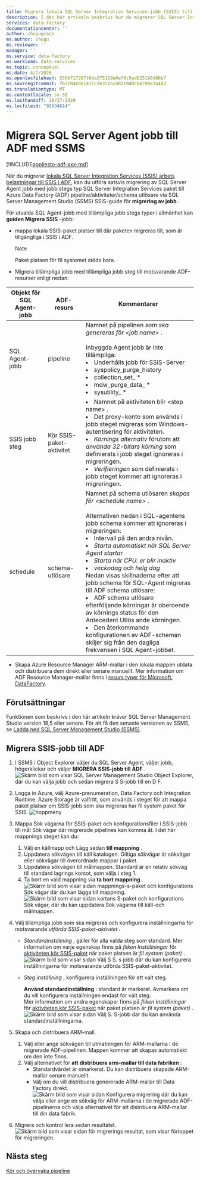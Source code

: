 ```yaml
---
title: Migrera lokala SQL Server Integration Services-jobb (SSIS) till Azure Data Factory
description: I den här artikeln beskrivs hur du migrerar SQL Server Integration Services-jobb (SSIS) till Azure Data Factory pipelines/aktiviteter/utlösare med SQL Server Management Studio.
services: data-factory
documentationcenter: ''
author: chugugrace
ms.author: chugu
ms.reviewer: ''
manager: ''
ms.service: data-factory
ms.workload: data-services
ms.topic: conceptual
ms.date: 4/7/2020
ms.openlocfilehash: 5566717387f6da375129a0e70c9ad825198d66b7
ms.sourcegitcommit: fb3c846de147cc2e3515cd8219d8c84790e3a442
ms.translationtype: MT
ms.contentlocale: sv-SE
ms.lasthandoff: 10/27/2020
ms.locfileid: "92634614"
---
```

# <a name="migrate-sql-server-agent-jobs-to-adf-with-ssms"></a>Migrera SQL Server Agent jobb till ADF med SSMS

[!INCLUDE[appliesto-adf-xxx-md](includes/appliesto-adf-xxx-md.md)]

När du migrerar [lokala SQL Server Integration Services (SSIS) arbets belastningar till SSIS i ADF](scenario-ssis-migration-overview.md), kan du utföra satsvis migrering av SQL Server Agent jobb med jobb stegs typ SQL Server Integration Services paket till Azure Data Factory (ADF) pipeline/aktiviteter/schema utlösare via SQL Server Management Studio (SSMS) SSIS-guide för **migrering av jobb** .

För utvalda SQL Agent-jobb med tillämpliga jobb stegs typer i allmänhet kan **guiden Migrera SSIS** -jobb:

- mappa lokala SSIS-paket platser till där paketen migreras till, som är tillgängliga i SSIS i ADF.
    > [!NOTE]
    > Paket platsen för fil systemet stöds bara.
- Migrera tillämpliga jobb med tillämpliga jobb steg till motsvarande ADF-resurser enligt nedan:

|Objekt för SQL Agent-jobb  |ADF-resurs  |Kommentarer|
|---------|---------|---------|
|SQL Agent-jobb|pipeline     |Namnet på pipelinen *som ska genereras för \<job name>* . <br> <br> Inbyggda Agent jobb är inte tillämpliga: <li> Underhålls jobb för SSIS-Server <li> syspolicy_purge_history <li> collection_set_ * <li> mdw_purge_data_ * <li> sysutility_ *|
|SSIS jobb steg|Kör SSIS-paket-aktivitet|<li> Namnet på aktiviteten blir \<step name> . <li> Det proxy-konto som används i jobb steget migreras som Windows-autentisering för aktiviteten. <li> *Körnings alternativ* förutom att *använda 32-bitars körning* som definierats i jobb steget ignoreras i migreringen. <li> *Verifieringen* som definierats i jobb steget kommer att ignoreras i migreringen.|
|schedule      |schema-utlösare        |Namnet på schema utlösaren *skapas för \<schedule name>* . <br> <br> Alternativen nedan i SQL-agentens jobb schema kommer att ignoreras i migreringen: <li> Intervall på den andra nivån. <li> *Starta automatiskt när SQL Server Agent startar* <li> *Starta när CPU: er blir inaktiv* <li> *veckodag* och *helg dag*<time zone> <br> Nedan visas skillnaderna efter att jobb schema för SQL-Agent migreras till ADF schema utlösare: <li> ADF schema utlösare efterföljande körningar är oberoende av körnings status för den Antecedent Utlös ande körningen. <li> Den återkommande konfigurationen av ADF-scheman skiljer sig från den dagliga frekvensen i SQL Agent-jobbet.|

- Skapa Azure Resource Manager ARM-mallar i den lokala mappen utdata och distribuera dem direkt eller senare manuellt. Mer information om ADF Resource Manager-mallar finns i [resurs typer för Microsoft. DataFactory](/azure/templates/microsoft.datafactory/allversions).

## <a name="prerequisites"></a>Förutsättningar

Funktionen som beskrivs i den här artikeln kräver SQL Server Management Studio version 18,5 eller senare. För att få den senaste versionen av SSMS, se [Ladda ned SQL Server Management Studio (SSMS)](/sql/ssms/download-sql-server-management-studio-ssms?view=sql-server-ver15).

## <a name="migrate-ssis-jobs-to-adf"></a>Migrera SSIS-jobb till ADF

1. I SSMS i Object Explorer väljer du SQL Server Agent, väljer jobb, högerklickar och väljer **MIGRERA SSIS-jobb till ADF** .
![Skärm bild som visar SQL Server Management Studio Object Explorer, där du kan välja jobb och sedan migrera S S-jobb till en D F.](media/how-to-migrate-ssis-job-ssms/menu.png)

1. Logga in Azure, välj Azure-prenumeration, Data Factory och Integration Runtime. Azure Storage är valfritt, som används i steget för att mappa paket platser om SSIS-jobb som ska migreras har fil system paket för SSIS.
![hoppmeny](media/how-to-migrate-ssis-job-ssms/step1.png)

1. Mappa Sök vägarna för SSIS-paket och konfigurationsfiler i SSIS-jobb till mål Sök vägar där migrerade pipelines kan komma åt. I det här mappnings steget kan du:

    1. Välj en källmapp och Lägg sedan **till mappning** .
    1. Uppdatera sökvägen till käll katalogen. Giltiga sökvägar är sökvägar eller sökvägar till överordnade mappar i paket.
    1. Uppdatera sökvägen till målmappen. Standard är en relativ sökväg till standard lagrings kontot, som väljs i steg 1.
    1. Ta bort en vald mappning via **ta bort mappning** .
![Skärm bild som visar sidan mappnings-s-paket och konfigurations Sök vägar där du kan lägga till mappning. ](media/how-to-migrate-ssis-job-ssms/step2.png)
 ![ Skärm bild som visar sidan kartans S-paket och konfigurations Sök vägar, där du kan uppdatera Sök vägarna till käll-och målmappen.](media/how-to-migrate-ssis-job-ssms/step2-1.png)

1. Välj tillämpliga jobb som ska migreras och konfigurera inställningarna för motsvarande *utförda SSIS-paket-aktivitet* .

    - *Standardinställning* , gäller för alla valda steg som standard. Mer information om varje egenskap finns på *fliken Inställningar* för [aktiviteten kör SSIS-paket](how-to-invoke-ssis-package-ssis-activity.md) när paket platsen är *fil system (paket)* .
    ![Skärm bild som visar sidan Välj S S. s jobb där du kan konfigurera inställningarna för motsvarande utförda SSIS-paket-aktivitet.](media/how-to-migrate-ssis-job-ssms/step3-1.png)
    - *Steg inställning* , konfigurera inställningen för ett valt steg.
        
        **Använd standardinställning** : standard är markerat. Avmarkera om du vill konfigurera inställningen endast för valt steg.  
        Mer information om andra egenskaper finns på *fliken Inställningar* för [aktiviteten kör SSIS-paket](how-to-invoke-ssis-package-ssis-activity.md) när paket platsen är *fil system (paket)* .
    ![Skärm bild som visar sidan Välj S. S-jobb där du kan använda standardinställningarna.](media/how-to-migrate-ssis-job-ssms/step3-2.png)

1. Skapa och distribuera ARM-mall.
    1. Välj eller ange sökvägen till utmatningen för ARM-mallarna i de migrerade ADF-pipelinen. Mappen kommer att skapas automatiskt om den inte finns.
    2. Välj alternativet för **att distribuera arm-mallar till data fabriken** :
        - Standardvärdet är omarkerat. Du kan distribuera skapade ARM-mallar senare manuellt.
        - Välj om du vill distribuera genererade ARM-mallar till Data Factory direkt.
    ![Skärm bild som visar sidan Konfigurera migrering där du kan välja eller ange en sökväg för ARM-mallarna i de migrerade ADF-pipelinerna och välja alternativet för att distribuera ARM-mallar till din data fabrik.](media/how-to-migrate-ssis-job-ssms/step4.png)

1. Migrera och kontrol lera sedan resultatet.
![Skärm bild som visar sidan för migrerings resultat, som visar förloppet för migreringen.](media/how-to-migrate-ssis-job-ssms/step5.png)

## <a name="next-steps"></a>Nästa steg

[Kör och övervaka pipeline](how-to-invoke-ssis-package-ssis-activity.md)